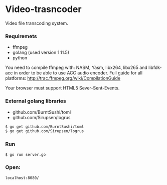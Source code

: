 # Video-trasncoder
Video file transcoding system.

### Requiremets
  - ffmpeg
  - golang (used version 1.11.5)
  - python

You need to compile ffmpeg with: NASM, Yasm, libx264, libx265 and libfdk-acc in order to be able to use ACC audio encoder.
Full guide for all platforms: http://trac.ffmpeg.org/wiki/CompilationGuide

Your browser must support HTML5 Sever-Sent-Events.

### External golang libraries
  - github.com/BurntSushi/toml
  - github.com/Sirupsen/logrus

```sh
$ go get github.com/BurntSushi/toml
$ go get github.com/Sirupsen/logrus
```

### Run
```sh
$ go run server.go
```
### Open:
```
localhost:8080/
```